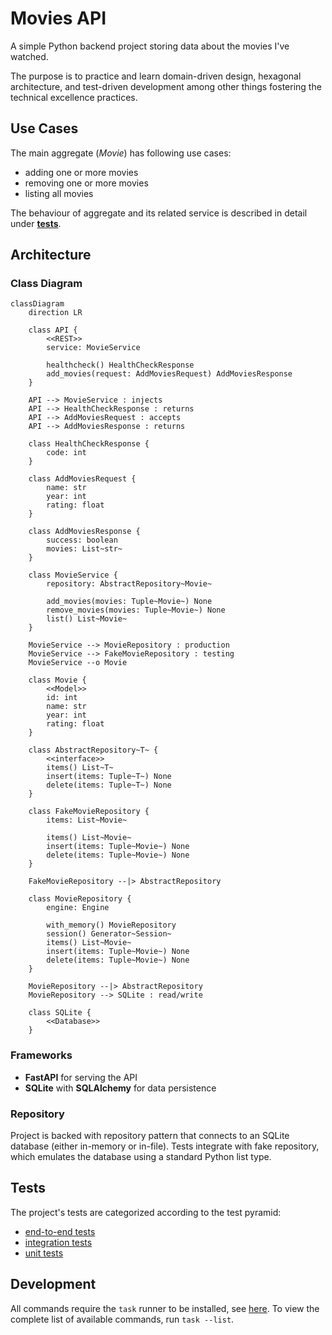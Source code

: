 # Movies API

A simple Python backend project storing data about the movies I've watched.

The purpose is to practice and learn domain-driven design, hexagonal architecture, and test-driven development among other things fostering the technical excellence practices.

## Use Cases

The main aggregate (_Movie_) has following use cases:

- adding one or more movies
- removing one or more movies
- listing all movies

The behaviour of aggregate and its related service is described in detail under [**tests**](#tests).

## Architecture

### Class Diagram

```mermaid
classDiagram
    direction LR

    class API {
        <<REST>>
        service: MovieService

        healthcheck() HealthCheckResponse
        add_movies(request: AddMoviesRequest) AddMoviesResponse
    }

    API --> MovieService : injects
    API --> HealthCheckResponse : returns
    API --> AddMoviesRequest : accepts
    API --> AddMoviesResponse : returns

    class HealthCheckResponse {
        code: int
    }

    class AddMoviesRequest {
        name: str
        year: int
        rating: float
    }

    class AddMoviesResponse {
        success: boolean
        movies: List~str~
    }

    class MovieService {
        repository: AbstractRepository~Movie~

        add_movies(movies: Tuple~Movie~) None
        remove_movies(movies: Tuple~Movie~) None
        list() List~Movie~
    }

    MovieService --> MovieRepository : production
    MovieService --> FakeMovieRepository : testing
    MovieService --o Movie

    class Movie {
        <<Model>>
        id: int
        name: str
        year: int
        rating: float
    }

    class AbstractRepository~T~ {
        <<interface>>
        items() List~T~
        insert(items: Tuple~T~) None
        delete(items: Tuple~T~) None
    }

    class FakeMovieRepository {
        items: List~Movie~

        items() List~Movie~
        insert(items: Tuple~Movie~) None
        delete(items: Tuple~Movie~) None
    }

    FakeMovieRepository --|> AbstractRepository

    class MovieRepository {
        engine: Engine

        with_memory() MovieRepository
        session() Generator~Session~
        items() List~Movie~
        insert(items: Tuple~Movie~) None
        delete(items: Tuple~Movie~) None
    }

    MovieRepository --|> AbstractRepository
    MovieRepository --> SQLite : read/write

    class SQLite {
        <<Database>>
    }
```

### Frameworks

- **FastAPI** for serving the API
- **SQLite** with **SQLAlchemy** for data persistence

### Repository

Project is backed with repository pattern that connects to an SQLite database (either in-memory or in-file). Tests integrate with fake repository, which emulates the database using a standard Python list type.

## Tests

The project's tests are categorized according to the test pyramid:

- [end-to-end tests](./tests/e2e/)
- [integration tests](./tests/integration/)
- [unit tests](./tests/unit/)

## Development

All commands require the `task` runner to be installed, see [here](https://taskfile.dev). To view the complete list of available commands, run `task --list`.
